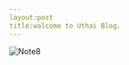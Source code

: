 ```yaml
---
layout:post
title:walcome to Uthai Blog.
---
```

![Note8](http://cdn.gsmarena.com/imgroot/news/17/03/note8-galaxy-model-revealed/-728w2/gsmarena_002.jpg)
